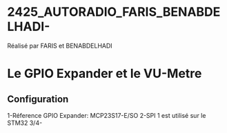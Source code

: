 # 2425_AUTORADIO_FARIS_BENABDELHADI-
Réalisé par FARIS et BENABDELHADI
# Le GPIO Expander et le VU-Metre
## Configuration 
1-Réference GPIO Expander: MCP23S17-E/SO
2-SPI 1 est utilisé sur le STM32 
3/4-
